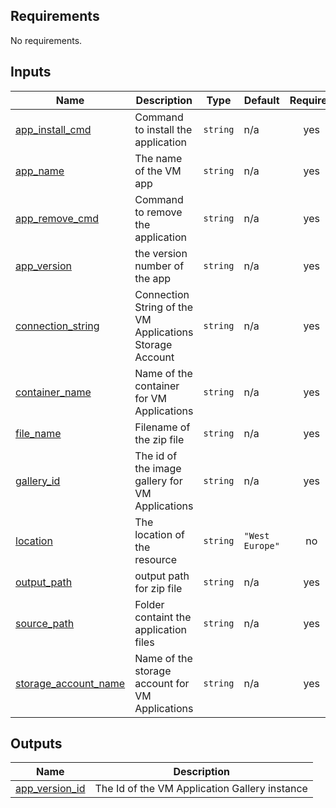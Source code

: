 <!-- BEGIN_TF_DOCS -->
## Requirements

No requirements.

## Inputs

| Name | Description | Type | Default | Required |
|------|-------------|------|---------|:--------:|
| <a name="input_app_install_cmd"></a> [app\_install\_cmd](#input\_app\_install\_cmd) | Command to install the application | `string` | n/a | yes |
| <a name="input_app_name"></a> [app\_name](#input\_app\_name) | The name of the VM app | `string` | n/a | yes |
| <a name="input_app_remove_cmd"></a> [app\_remove\_cmd](#input\_app\_remove\_cmd) | Command to remove the application | `string` | n/a | yes |
| <a name="input_app_version"></a> [app\_version](#input\_app\_version) | the version number of the app | `string` | n/a | yes |
| <a name="input_connection_string"></a> [connection\_string](#input\_connection\_string) | Connection String of the VM Applications Storage Account | `string` | n/a | yes |
| <a name="input_container_name"></a> [container\_name](#input\_container\_name) | Name of the container for VM Applications | `string` | n/a | yes |
| <a name="input_file_name"></a> [file\_name](#input\_file\_name) | Filename of the zip file | `string` | n/a | yes |
| <a name="input_gallery_id"></a> [gallery\_id](#input\_gallery\_id) | The id of the image gallery for VM Applications | `string` | n/a | yes |
| <a name="input_location"></a> [location](#input\_location) | The location of the resource | `string` | `"West Europe"` | no |
| <a name="input_output_path"></a> [output\_path](#input\_output\_path) | output path for zip file | `string` | n/a | yes |
| <a name="input_source_path"></a> [source\_path](#input\_source\_path) | Folder containt the application files | `string` | n/a | yes |
| <a name="input_storage_account_name"></a> [storage\_account\_name](#input\_storage\_account\_name) | Name of the storage account for VM Applications | `string` | n/a | yes |

## Outputs

| Name | Description |
|------|-------------|
| <a name="output_app_version_id"></a> [app\_version\_id](#output\_app\_version\_id) | The Id of the VM Application Gallery instance |
<!-- END_TF_DOCS -->